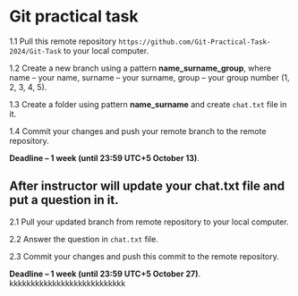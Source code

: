 # Git practical task

1.1 Pull this remote repository `https://github.com/Git-Practical-Task-2024/Git-Task` to your local computer.

1.2 Create a new branch using a pattern **name_surname_group**, where name – your name, surname – your surname, group – your group number (1, 2, 3, 4, 5).

1.3 Create a folder using pattern **name_surname** and create `chat.txt` file in it.

1.4 Commit your changes and push your remote branch to the remote repository.

**Deadline – 1 week (until 23:59 UTC+5 October 13)**.

## After instructor will update your chat.txt file and put a question in it.

2.1 Pull your updated branch from remote repository to your local computer.

2.2 Answer the question in `chat.txt` file.

2.3 Commit your changes and push this commit to the remote repository.

**Deadline – 1 week (until 23:59 UTC+5 October 27)**.
kkkkkkkkkkkkkkkkkkkkkkkkkkk